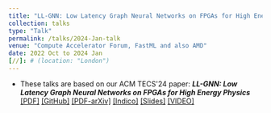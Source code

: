 ```yaml
---
title: "LL-GNN: Low Latency Graph Neural Networks on FPGAs for High Energy Physics"
collection: talks
type: "Talk"
permalink: /talks/2024-Jan-talk
venue: "Compute Accelerator Forum, FastML and also AMD"
date: 2022 Oct to 2024 Jan
[//]: # (location: "London")
---
```


* These talks are based on our ACM TECS'24 paper: __*LL-GNN: Low Latency Graph Neural Networks on FPGAs for High Energy Physics*__   
[\[PDF\]](https://dl.acm.org/doi/pdf/10.1145/3640464)
[\[GitHub\]](https://github.com/walkieq/GNN-JEDInet-FPGA)
[\[PDF-arXiv\]](https://arxiv.org/abs/2209.14065)
[\[Indico\]](https://indico.cern.ch/event/1160621)
[\[Slides\]](https://indico.cern.ch/event/1160621/contributions/4874169/attachments/2527285/4347321/gnn22zq06_caf.pdf)
[\[VIDEO\]](https://www.youtube.com/watch?v=vkvyc7wgvn8)

